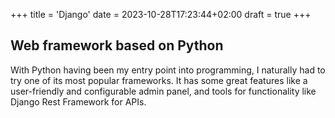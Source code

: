 +++
title = 'Django'
date = 2023-10-28T17:23:44+02:00
draft = true
+++
## Web framework based on Python

With Python having been my entry point into programming, I naturally had to try one of its most popular frameworks. It has some great features like a user-friendly and configurable admin panel, and tools for functionality like Django Rest Framework for APIs.